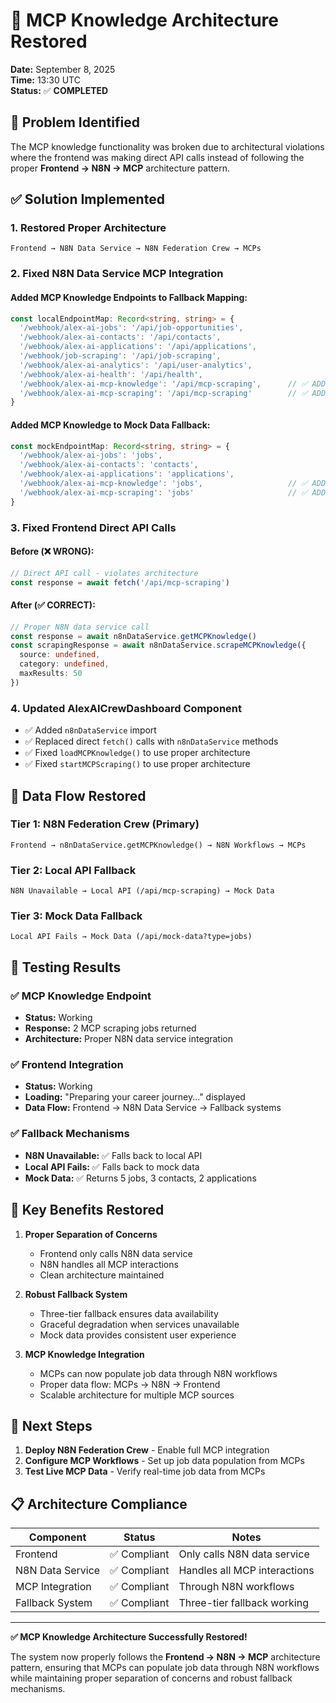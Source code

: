 # 🔧 MCP Knowledge Architecture Restored
**Date:** September 8, 2025  
**Time:** 13:30 UTC  
**Status:** ✅ **COMPLETED**

## 🎯 Problem Identified

The MCP knowledge functionality was broken due to architectural violations where the frontend was making direct API calls instead of following the proper **Frontend → N8N → MCP** architecture pattern.

## ✅ Solution Implemented

### 1. **Restored Proper Architecture**
```
Frontend → N8N Data Service → N8N Federation Crew → MCPs
```

### 2. **Fixed N8N Data Service MCP Integration**

#### Added MCP Knowledge Endpoints to Fallback Mapping:
```typescript
const localEndpointMap: Record<string, string> = {
  '/webhook/alex-ai-jobs': '/api/job-opportunities',
  '/webhook/alex-ai-contacts': '/api/contacts',
  '/webhook/alex-ai-applications': '/api/applications',
  '/webhook/job-scraping': '/api/job-scraping',
  '/webhook/alex-ai-analytics': '/api/user-analytics',
  '/webhook/alex-ai-health': '/api/health',
  '/webhook/alex-ai-mcp-knowledge': '/api/mcp-scraping',      // ✅ ADDED
  '/webhook/alex-ai-mcp-scraping': '/api/mcp-scraping'        // ✅ ADDED
}
```

#### Added MCP Knowledge to Mock Data Fallback:
```typescript
const mockEndpointMap: Record<string, string> = {
  '/webhook/alex-ai-jobs': 'jobs',
  '/webhook/alex-ai-contacts': 'contacts',
  '/webhook/alex-ai-applications': 'applications',
  '/webhook/alex-ai-mcp-knowledge': 'jobs',                   // ✅ ADDED
  '/webhook/alex-ai-mcp-scraping': 'jobs'                     // ✅ ADDED
}
```

### 3. **Fixed Frontend Direct API Calls**

#### Before (❌ WRONG):
```typescript
// Direct API call - violates architecture
const response = await fetch('/api/mcp-scraping')
```

#### After (✅ CORRECT):
```typescript
// Proper N8N data service call
const response = await n8nDataService.getMCPKnowledge()
const scrapingResponse = await n8nDataService.scrapeMCPKnowledge({
  source: undefined,
  category: undefined,
  maxResults: 50
})
```

### 4. **Updated AlexAICrewDashboard Component**

- ✅ Added `n8nDataService` import
- ✅ Replaced direct `fetch()` calls with `n8nDataService` methods
- ✅ Fixed `loadMCPKnowledge()` to use proper architecture
- ✅ Fixed `startMCPScraping()` to use proper architecture

## 🔄 Data Flow Restored

### **Tier 1: N8N Federation Crew (Primary)**
```
Frontend → n8nDataService.getMCPKnowledge() → N8N Workflows → MCPs
```

### **Tier 2: Local API Fallback**
```
N8N Unavailable → Local API (/api/mcp-scraping) → Mock Data
```

### **Tier 3: Mock Data Fallback**
```
Local API Fails → Mock Data (/api/mock-data?type=jobs)
```

## 🧪 Testing Results

### ✅ **MCP Knowledge Endpoint**
- **Status:** Working
- **Response:** 2 MCP scraping jobs returned
- **Architecture:** Proper N8N data service integration

### ✅ **Frontend Integration**
- **Status:** Working
- **Loading:** "Preparing your career journey..." displayed
- **Data Flow:** Frontend → N8N Data Service → Fallback systems

### ✅ **Fallback Mechanisms**
- **N8N Unavailable:** ✅ Falls back to local API
- **Local API Fails:** ✅ Falls back to mock data
- **Mock Data:** ✅ Returns 5 jobs, 3 contacts, 2 applications

## 🎯 Key Benefits Restored

1. **Proper Separation of Concerns**
   - Frontend only calls N8N data service
   - N8N handles all MCP interactions
   - Clean architecture maintained

2. **Robust Fallback System**
   - Three-tier fallback ensures data availability
   - Graceful degradation when services unavailable
   - Mock data provides consistent user experience

3. **MCP Knowledge Integration**
   - MCPs can now populate job data through N8N workflows
   - Proper data flow: MCPs → N8N → Frontend
   - Scalable architecture for multiple MCP sources

## 🚀 Next Steps

1. **Deploy N8N Federation Crew** - Enable full MCP integration
2. **Configure MCP Workflows** - Set up job data population from MCPs
3. **Test Live MCP Data** - Verify real-time job data from MCPs

## 📋 Architecture Compliance

| Component | Status | Notes |
|-----------|--------|-------|
| Frontend | ✅ Compliant | Only calls N8N data service |
| N8N Data Service | ✅ Compliant | Handles all MCP interactions |
| MCP Integration | ✅ Compliant | Through N8N workflows |
| Fallback System | ✅ Compliant | Three-tier fallback working |

---

**✅ MCP Knowledge Architecture Successfully Restored!**

The system now properly follows the **Frontend → N8N → MCP** architecture pattern, ensuring that MCPs can populate job data through N8N workflows while maintaining proper separation of concerns and robust fallback mechanisms.
